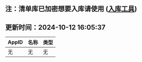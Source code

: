 ## 注：清单库已加密想要入库请使用 ([入库工具](https://github.com/BlankTMing/ManifestAutoUpdate/releases))

## 更新时间：2024-10-12 16:05:37
| AppID | 名称 | 类型  |
| :-------------------- | :----------------------------- | :----------- |
| 无 | 无 | 无 |
